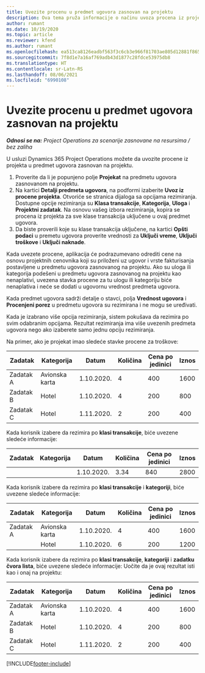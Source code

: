 ```yaml
---
title: Uvezite procenu u predmet ugovora zasnovan na projektu
description: Ova tema pruža informacije o načinu uvoza procena iz projekta u predmetu ugovora.
author: rumant
ms.date: 10/19/2020
ms.topic: article
ms.reviewer: kfend
ms.author: rumant
ms.openlocfilehash: ea513ca8126eadbf563f3c6cb3e966f81703ae805d12881f865cdc1dd77e191d
ms.sourcegitcommit: 7f8d1e7a16af769adb43d1877c28fdce53975db8
ms.translationtype: HT
ms.contentlocale: sr-Latn-RS
ms.lasthandoff: 08/06/2021
ms.locfileid: "6990108"
---
```

# <a name="import-an-estimate-to-a-project-based-contract-line"></a>Uvezite procenu u predmet ugovora zasnovan na projektu

_**Odnosi se na:** Project Operations za scenarije zasnovane na resursima / bez zaliha_

U usluzi Dynamics 365 Project Operations možete da uvozite procene iz projekta u predmet ugovora zasnovan na projektu.

1. Proverite da li je popunjeno polje **Projekat** na predmetu ugovora zasnovanom na projektu.
2. Na kartici **Detalji predmeta ugovora**, na podformi izaberite **Uvoz iz procene projekta**. Otvoriće se stranica dijaloga sa opcijama rezimiranja. Dostupne opcije rezimiranja su **Klasa transakcije**, **Kategorija**, **Uloga** i **Projektni zadatak**. Na osnovu vašeg izbora rezimiranja, kopira se procena iz projekta za sve klase transakcija uključene u ovaj predmet ugovora. 
3. Da biste proverili koje su klase transakcija uključene, na kartici **Opšti podaci** u premetu ugovora proverite vrednosti za **Uključi vreme**, **Uključi troškove** i **Uključi naknade**.

Kada uvezete procene, aplikacija će podrazumevano odrediti cene na osnovu projektnih cenovnika koji su priloženi uz ugovor i vrste fakturisanja postavljene u predmetu ugovora zasnovanog na projektu. Ako su uloga ili kategorija podešeni u predmetu ugovora zasnovanog na projektu kao nenaplativi, uvezena stavka procene za tu ulogu ili kategoriju biće nenaplativa i neće se dodati u ugovornu vrednost predmeta ugovora.

Kada predmet ugovora sadrži detalje o stavci, polja **Vrednost ugovora** i **Procenjeni porez** u predmetu ugovora su rezimirana i ne mogu se uređivati.

Kada je izabrano više opcija rezimiranja, sistem pokušava da rezimira po svim odabranim opcijama. Rezultat rezimiranja ima više uvezenih predmeta ugovora nego ako izaberete samo jednu opciju rezimiranja.

Na primer, ako je projekat imao sledeće stavke procene za troškove:

| Zadatak | Kategorija | Datum | Količina | Cena po jedinici | Iznos |
| --- | --- | --- | --- | --- | --- |
| Zadatak A | Avionska karta | 1.10.2020. | 4 | 400 | 1600 |
| Zadatak B | Hotel | 1.10.2020. | 4 | 200 | 800 |
| Zadatak C | Hotel | 1.11.2020. | 2 | 200 | 400 |

Kada korisnik izabere da rezimira po **klasi transakcije**, biće uvezene sledeće informacije:

| Zadatak | Kategorija | Datum | Količina | Cena po jedinici | Iznos |
| --- | --- | --- | --- | --- | --- |
| &nbsp;  | &nbsp;  | 1.10.2020. | 3.34 | 840 | 2800 |

Kada korisnik izabere da rezimira po **klasi transakcije** i **kategoriji**, biće uvezene sledeće informacije:

| Zadatak | Kategorija | Datum | Količina | Cena po jedinici | Iznos |
| --- | --- | --- | --- | --- | --- |
| Zadatak A | Avionska karta | 1.10.2020. | 4 | 400 | 1600 |
| &nbsp;  | Hotel | 1.10.2020. | 6 | 200 | 1200 |

Kada korisnik izabere da rezimira po **klasi transakcije**, **kategoriji** i **zadatku čvora lista**, biće uvezene sledeće informacije: Uočite da je ovaj rezultat isti kao i onaj na projektu:

| Zadatak | Kategorija | Datum | Količina | Cena po jedinici | Iznos |
| --- | --- | --- | --- | --- | --- |
| Zadatak A | Avionska karta | 1.10.2020. | 4 | 400 | 1600 |
| Zadatak B | Hotel | 1.10.2020. | 4 | 200 | 800 |
| Zadatak C | Hotel | 1.11.2020. | 2 | 200 | 400 |


[!INCLUDE[footer-include](../includes/footer-banner.md)]